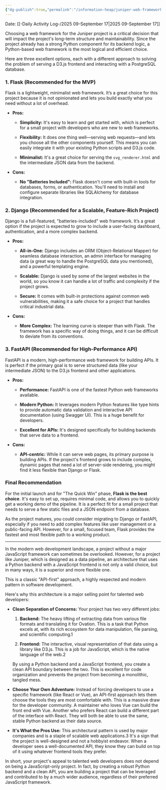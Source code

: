 ```yaml
---
{"dg-publish":true,"permalink":"/information-heap/juniper-web-framework-recommendations/","noteIcon":"","created":"2025-09-17T09:19:06.630-05:00"}
---
```


Date: [[-Daily Activity Log-/2025 09-September 17\|2025 09-September 17]]

Choosing a web framework for the Juniper project is a critical decision that will impact the project's long-term structure and maintainability. Since the project already has a strong Python component for its backend logic, a Python-based web framework is the most logical and efficient choice.

Here are three excellent options, each with a different approach to solving the problem of serving a D3.js frontend and interacting with a PostgreSQL database.

### 1. Flask (Recommended for the MVP)

Flask is a lightweight, minimalist web framework. It’s a great choice for this project because it is not opinionated and lets you build exactly what you need without a lot of overhead.

- **Pros:**
    
    - **Simplicity:** It's easy to learn and get started with, which is perfect for a small project with developers who are new to web frameworks.
        
    - **Flexibility:** It does one thing well—serving web requests—and lets you choose all the other components yourself. This means you can easily integrate it with your existing Python scripts and D3.js code.
        
    - **Minimalist:** It's a great choice for serving the `svg_renderer.html` and the intermediate JSON data from the backend.
        
- **Cons:**
    
    - **No "Batteries Included":** Flask doesn't come with built-in tools for databases, forms, or authentication. You'll need to install and configure separate libraries like SQLAlchemy for database integration.
        

### 2. Django (Recommended for a Scalable, Feature-Rich Project)

Django is a full-featured, "batteries-included" web framework. It’s a great option if the project is expected to grow to include a user-facing dashboard, authentication, and a more complex backend.

- **Pros:**
    
    - **All-in-One:** Django includes an ORM (Object-Relational Mapper) for seamless database interaction, an admin interface for managing data (a great way to handle the PostgreSQL data you mentioned), and a powerful templating engine.
        
    - **Scalable:** Django is used by some of the largest websites in the world, so you know it can handle a lot of traffic and complexity if the project grows.
        
    - **Secure:** It comes with built-in protections against common web vulnerabilities, making it a safe choice for a project that handles critical industrial data.
        
- **Cons:**
    
    - **More Complex:** The learning curve is steeper than with Flask. The framework has a specific way of doing things, and it can be difficult to deviate from its conventions.
        

### 3. FastAPI (Recommended for High-Performance API)

FastAPI is a modern, high-performance web framework for building APIs. It is perfect if the primary goal is to serve structured data (like your intermediate JSON) to the D3.js frontend and other applications.

- **Pros:**
    
    - **Performance:** FastAPI is one of the fastest Python web frameworks available.
        
    - **Modern Python:** It leverages modern Python features like type hints to provide automatic data validation and interactive API documentation (using Swagger UI). This is a huge benefit for developers.
        
    - **Excellent for APIs:** It's designed specifically for building backends that serve data to a frontend.
        
- **Cons:**
    
    - **API-centric:** While it can serve web pages, its primary purpose is building APIs. If the project's frontend grows to include complex, dynamic pages that need a lot of server-side rendering, you might find it less flexible than Django or Flask.
        

### Final Recommendation

For the initial launch and for "The Quick Win" phase, **Flask is the best choice**. It's easy to set up, requires minimal code, and allows you to quickly get a working demo of the pipeline. It is a perfect fit for a small project that needs to serve a few static files and a JSON endpoint from a database.

As the project matures, you could consider migrating to Django or FastAPI, especially if you need to add complex features like user management or a public-facing API. However, for a small, focused team, Flask provides the fastest and most flexible path to a working product.

---
In the modern web development landscape, a project without a major JavaScript framework can sometimes be overlooked. However, for a project like Juniper, which is designed as a data pipeline, an architecture that uses a Python backend with a JavaScript frontend is not only a valid choice, but in many ways, it is a superior and more flexible one.

This is a classic "API-first" approach, a highly respected and modern pattern in software development.

Here's why this architecture is a major selling point for talented web developers:

- **Clean Separation of Concerns:** Your project has two very different jobs:
    
    1. **Backend:** The heavy lifting of extracting data from various file formats and translating it for Ovation. This is a task that Python excels at, with its rich ecosystem for data manipulation, file parsing, and scientific computing.1
        
    2. **Frontend:** The interactive, visual representation of that data using a library like D3.js. This is a job for JavaScript, which is the native language of the web.2
        
    
    By using a Python backend and a JavaScript frontend, you create a clean API boundary between the two. This is excellent for code organization and prevents the project from becoming a monolithic, tangled mess.
    
- **Choose Your Own Adventure:** Instead of forcing developers to use a specific framework (like React or Vue), an API-first approach lets them choose the tools they are most comfortable with. This is a massive draw for the developer community. A maintainer who loves Vue can build the front end with Vue. Another who prefers React can build a different part of the interface with React. They will both be able to use the same, stable Python backend as their data source.
    
- **It's What the Pros Use:** This architectural pattern is used by major companies and is a staple of scalable web applications.3 It's a sign that the project is well-designed and not a hobbyist endeavor. When a developer sees a well-documented API, they know they can build on top of it using whatever frontend tools they prefer.
    

In short, your project's appeal to talented web developers does not depend on being a JavaScript-only project. In fact, by creating a robust Python backend and a clean API, you are building a project that can be leveraged and contributed to by a much wider audience, regardless of their preferred JavaScript framework.